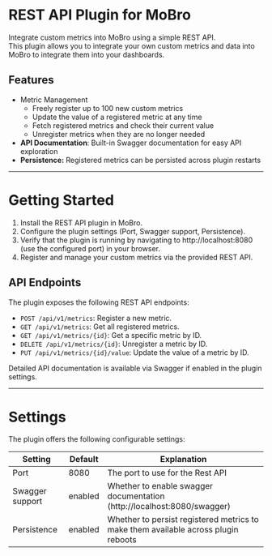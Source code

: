 # REST API Plugin for MoBro

Integrate custom metrics into MoBro using a simple REST API.  
This plugin allows you to integrate your own custom metrics and data into MoBro to integrate them into your dashboards.

## Features

* Metric Management
    * Freely register up to 100 new custom metrics
    * Update the value of a registered metric at any time
    * Fetch registered metrics and check their current value
    * Unregister metrics when they are no longer needed
* **API Documentation**: Built-in Swagger documentation for easy API exploration
* **Persistence:** Registered metrics can be persisted across plugin restarts

---

# Getting Started

1. Install the REST API plugin in MoBro.
2. Configure the plugin settings (Port, Swagger support, Persistence).
3. Verify that the plugin is running by navigating to http://localhost:8080 (use the configured port) in your browser.
4. Register and manage your custom metrics via the provided REST API.

## API Endpoints

The plugin exposes the following REST API endpoints:

* `POST /api/v1/metrics`: Register a new metric.
* `GET /api/v1/metrics`: Get all registered metrics.
* `GET /api/v1/metrics/{id}`: Get a specific metric by ID.
* `DELETE /api/v1/metrics/{id}`: Unregister a metric by ID.
* `PUT /api/v1/metrics/{id}/value`: Update the value of a metric by ID.

Detailed API documentation is available via Swagger if enabled in the plugin settings.

---

# Settings

The plugin offers the following configurable settings:

| Setting         | Default | Explanation                                                                        |
|-----------------|---------|------------------------------------------------------------------------------------|
| Port            | 8080    | The port to use for the Rest API                                                   |
| Swagger support | enabled | Whether to enable swagger documentation (http://localhost:8080/swagger)            |
| Persistence     | enabled | Whether to persist registered metrics to make them available across plugin reboots |
